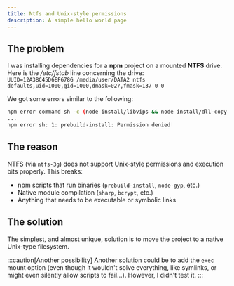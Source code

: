 ```yaml
---
title: Ntfs and Unix-style permissions
description: A simple hello world page
---
```


## The problem

I was installing dependencies for a **npm** project on a mounted **NTFS** drive. Here is the _/etc/fstab_ line concerning the drive:
<br>
`UUID=12A3BC45D6EF678G /media/user/DATA2 ntfs defaults,uid=1000,gid=1000,dmask=027,fmask=137 0 0`

We got some errors similar to the following: 

```sh title="Errors running npm install"
npm error command sh -c (node install/libvips && node install/dll-copy && prebuild-install) || (node install/can-compile && node-gyp rebuild && node install/dll-copy)
...
npm error sh: 1: prebuild-install: Permission denied
```

## The reason

NTFS (via <code>ntfs-3g</code>) does not support Unix-style permissions and execution bits properly. This breaks:
 - npm scripts that run binaries (<code>prebuild-install</code>, <code>node-gyp</code>, etc.)
 - Native module compilation (<code>sharp</code>, <code>bcrypt</code>, etc.)
 - Anything that needs to be executable or symbolic links

## The solution

The simplest, and almost unique, solution is to move the project to a native Unix-type filesystem. 

:::caution[Another possibility]
Another solution could be to add the <code>exec</code> mount option (even though it wouldn't solve everything, like symlinks, or might even silently allow scripts to fail...). However, I didn't test it.
::: 